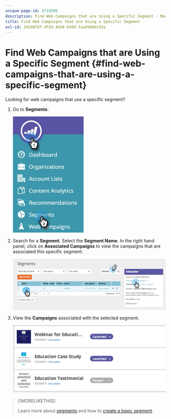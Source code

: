 ```yaml
---
unique-page-id: 4719396
description: Find Web Campaigns that are Using a Specific Segment - Marketo Docs - Product Documentation
title: Find Web Campaigns that are Using a Specific Segment
exl-id: 3d180fdf-dfd3-4e56-b50d-faad9b0dc93a
---
```

# Find Web Campaigns that are Using a Specific Segment {#find-web-campaigns-that-are-using-a-specific-segment}

Looking for web campaigns that use a specific segment?

1. Go to **Segments**.

   ![](assets/new-dropdown-segments-hand-1.jpg)

1. Search for a **Segment**. Select the **Segment Name**. In the right hand panel, click on **Associated Campaigns** to view the campaigns that are associated this specific segment.

   ![](assets/image2014-11-26-14-21-59.png)

1. View the **Campaigns** associated with the selected segment.

   ![](assets/image2014-11-26-14-3a25-3a30.png)

>[!MORELIKETHIS]
>
>Learn more about [segments](/help/marketo/product-docs/web-personalization/using-web-segments/web-segments.md) and how to [create a basic segment](/help/marketo/product-docs/web-personalization/using-web-segments/create-a-basic-web-segment.md).
